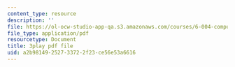 ```yaml
---
content_type: resource
description: ''
file: https://ol-ocw-studio-app-qa.s3.amazonaws.com/courses/6-004-computation-structures-spring-2017/a2b98149252733722f23ce56e53a6616_-OduZBd1aHw.pdf
file_type: application/pdf
resourcetype: Document
title: 3play pdf file
uid: a2b98149-2527-3372-2f23-ce56e53a6616
---
```

